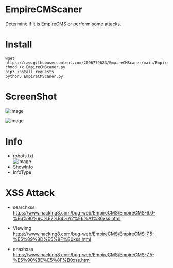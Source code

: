 # EmpireCMScaner
Determine if it is EmpireCMS or perform some attacks.

# Install

```shell
wget https://raw.githubusercontent.com/2096779623/EmpireCMScaner/main/EmpireCMScaner.py
chmod +x EmpireCMScaner.py
pip3 install requests
python3 EmpireCMScaner.py
```

# ScreenShot

![image](https://user-images.githubusercontent.com/57583560/160227994-9cf3964f-57cc-4ee7-a1de-4ca74ade2868.png)

![image](https://user-images.githubusercontent.com/57583560/160228073-9f401d03-30a6-469b-871d-adb405c1c9e7.png)


# Info

- robots.txt  
![image](https://user-images.githubusercontent.com/57583560/160228109-2eb410cb-3958-42a8-a513-796977f2af0a.png)  
- ShowInfo  
- InfoType  

# XSS Attack

- searchxss  
https://www.hacking8.com/bug-web/EmpireCMS/EmpireCMS-6.0-%E6%90%9C%E7%B4%A2%E6%A1%86xss.html  

- ViewImg  
https://www.hacking8.com/bug-web/EmpireCMS/EmpireCMS-7.5-%E5%89%8D%E5%8F%B0xss.html  

- ehashxss  
https://www.hacking8.com/bug-web/EmpireCMS/EmpireCMS-7.5-%E5%90%8E%E5%8F%B0xss.html  
